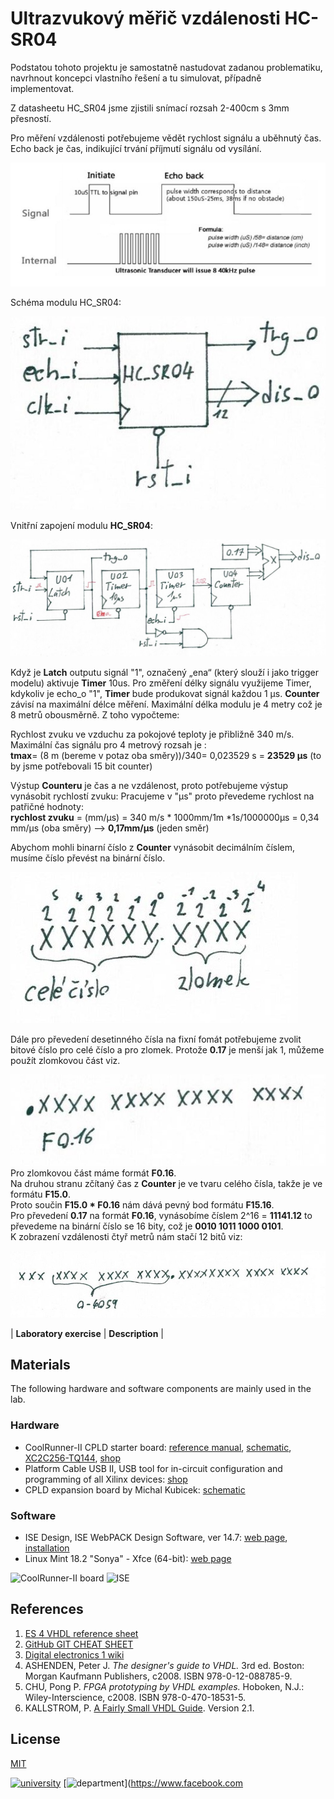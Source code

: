 
# Ultrazvukový měřič vzdálenosti HC-SR04

Podstatou tohoto projektu je samostatně nastudovat zadanou problematiku, navrhnout koncepci vlastního řešení a tu simulovat, případně implementovat.

Z datasheetu HC_SR04 jsme zjistili snímací rozsah 2-400cm s 3mm přesností.

Pro měření vzdálenosti potřebujeme vědět rychlost signálu a uběhnutý čas. Echo back je čas, indikující trvání příjmutí signálu od vysílání.

![projekt1](../../Images/projekt1.png)

Schéma modulu HC_SR04:

![projekt2](../../Images/projekt2.jpeg)

Vnitřní zapojení modulu **HC_SR04**:

![projekt3](../../Images/projekt3.jpeg)

Když je **Latch** outputu  signál "1", označený „ena“ (který slouží i jako trigger modelu) aktivuje **Timer** 10us. Pro změření délky signálu využijeme Timer, kdykoliv je echo_o "1", **Timer** bude produkovat signál každou 1 μs.
**Counter** závisí na maximální délce měření. Maximální délka modulu je 4 metry což je 8 metrů obousměrně. Z toho vypočteme:

Rychlost zvuku ve vzduchu za pokojové teploty je přibližně 340 m/s.
Maximální čas signálu pro 4 metrový rozsah je :  
**tmax**=  (8 m (bereme v potaz oba směry))/340= 0,023529 s = **23529 μs** (to by jsme potřebovali 15 bit counter)

Výstup **Counteru** je čas a ne vzdálenost,  proto potřebujeme výstup vynásobit rychlostí zvuku:
Pracujeme v "μs" proto převedeme rychlost na patřičné hodnoty:                                  
**rychlost zvuku** = (mm/μs) = 340 m/s * 1000mm/1m *1s/1000000μs = 0,34 mm/μs (oba směry) --> **0,17mm/μs** (jeden směr)

Abychom mohli binarní číslo z **Counter** vynásobit decimálním číslem, musíme číslo převést na binární číslo.

![projekt4](../../Images/projekt4.jpeg)

Dále pro převedení desetinného čísla na fixní fomát potřebujeme zvolit bitové číslo pro celé číslo a pro zlomek.
Protože **0.17** je menší jak 1, můžeme použít zlomkovou část viz.

![projekt5](../../Images/projekt5.jpeg)
Pro zlomkovou část máme formát **F0.16**.                       
Na druhou stranu zčítaný čas z **Counter** je ve tvaru celého čísla, takže je ve formátu **F15.0**.  
Proto součin **F15.0 * F0.16** nám dává pevný bod formátu **F15.16**.   
Pro převedení  **0.17** na formát **F0.16**, vynásobíme číslem 2^16 = **11141.12** to převedeme na binární číslo se 16 bity, což je **0010 1011 1000 0101**.                      
K zobrazení vzdálenosti čtyř metrů nám stačí 12 bitů viz:                             

![projekt6](../../Images/projekt6.jpeg)

| **Laboratory exercise** | **Description** |



## Materials

The following hardware and software components are mainly used in the lab.

### Hardware

* CoolRunner-II CPLD starter board: [reference manual](Docs/coolrunner-ii_rm.pdf), [schematic](Docs/coolrunner-ii_sch.pdf), [XC2C256-TQ144](Docs/xc2c256_cpld.pdf), [shop](https://store.digilentinc.com/coolrunner-ii-cpld-starter-board-limited-time/)
* Platform Cable USB II, USB tool for in-circuit configuration and programming of all Xilinx devices: [shop](https://www.xilinx.com/products/boards-and-kits/hw-usb-ii-g.html)
* CPLD expansion board by Michal Kubicek: [schematic](Docs/cpld_expansion.pdf)

### Software

* ISE Design, ISE WebPACK Design Software, ver 14.7: [web page](https://www.xilinx.com/products/design-tools/ise-design-suite/ise-webpack.html), [installation](https://github.com/tomas-fryza/Digital-electronics-1/wiki)
* Linux Mint 18.2 "Sonya" - Xfce (64-bit): [web page](https://linuxmint.com/download_all.php)

<img src="Images/coolrunner_board.jpg" alt="CoolRunner-II board" height="300"/> <img src="Images/ise_synthesize_org.png" alt="ISE" height="300"/>


## References

1. [ES 4 VHDL reference sheet](Docs/vhdl_cheatsheet.pdf)
2. [GitHub GIT CHEAT SHEET](Docs/git_cheatsheet.pdf)
3. [Digital electronics 1 wiki](https://github.com/tomas-fryza/Digital-electronics-1/wiki)
4. ASHENDEN, Peter J. *The designer's guide to VHDL.* 3rd ed. Boston: Morgan Kaufmann Publishers, c2008. ISBN 978-0-12-088785-9.
5. CHU, Pong P. *FPGA prototyping by VHDL examples.* Hoboken, N.J.: Wiley-Interscience, c2008. ISBN 978-0-470-18531-5.
6. KALLSTROM, P. [A Fairly Small VHDL Guide](Docs/VHDL_guide.pdf). Version 2.1.


## License

[MIT](https://choosealicense.com/licenses/mit/)

[![university](https://img.shields.io/badge/university-Brno%20University%20of%20Technology-red.svg)](https://www.vutbr.cz/en/)
[![department](https://img.shields.io/badge/department-Dept.%20of%20Radio%20Electronics-blue)](https://www.facebook.com
